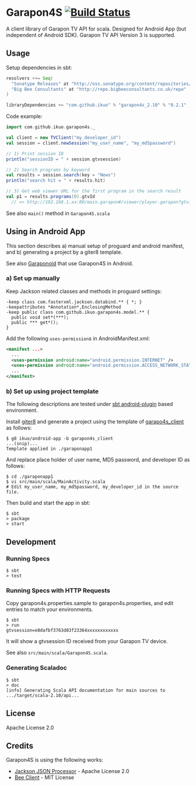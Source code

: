 # Garapon4S [![Build Status](https://travis-ci.org/ikuo/garapon4s.svg?branch=master)](https://travis-ci.org/ikuo/garapon4s)
A client library of Garapon TV API for scala.
Designed for Android App (but independent of Android SDK).
Garapon TV API Version 3 is supported.

## Usage

Setup dependencies in sbt:

```sbt
resolvers ++= Seq(
  "Sonatype Releases" at "http://oss.sonatype.org/content/repositories/releases",
  "Big Bee Consultants" at "http://repo.bigbeeconsultants.co.uk/repo"
)

libraryDependencies += "com.github.ikuo" % "garapon4s_2.10" % "0.2.1"
```

Code example:

```scala
import com.github.ikuo.garapon4s._

val client = new TVClient("my_developer_id")
val session = client.newSession("my_user_name", "my_md5password")

// 1) Print session ID
println("sessionID = " + session.gtvsession)

// 2) Search programs by keyword
val results = session.search(key = "News")
println("search hit = " + results.hit)

// 3) Get web viewer URL for the first program in the search result
val p1 = results.programs(0).gtvId
  // => http://192.168.1.xx:80/main.garapon#/viewer/player.garapon?gtvid=1SJP7FE61399078800
```

See also `main()` method in `Garapon4S.scala`

## Using in Android App

This section describes a) manual setup of proguard and android manifest,
and b) generating a project by a giter8 template.

See also [Garaponoid](https://github.com/ikuo/garaponoid) that use Garapon4S in Android.

### a) Set up manually
Keep Jackson related classes and methods in proguard settings:
```
-keep class com.fasterxml.jackson.databind.** { *; }
-keepattributes *Annotation*,EnclosingMethod
-keep public class com.github.ikuo.garapon4s.model.** {
  public void set*(***);
  public *** get*();
}
```

Add the following `uses-permission`s in AndroidManifest.xml:

```xml
<manifest ...>
  ...
  <uses-permission android:name="android.permission.INTERNET" />
  <uses-permission android:name="android.permission.ACCESS_NETWORK_STATE" />
  ...
</manifest>
```

### b) Set up using project template
The following descriptions are tested under [sbt android-plugin](https://github.com/jberkel/android-plugin) based environment.

Install [giter8](https://github.com/n8han/giter8) and generate a project using the template of
[garapo4s_client](https://github.com/ikuo/android-app.g8/tree/garapon4s_client)
as follows:
```
$ g8 ikuo/android-app -b garapon4s_client
...(snip)...
Template applied in ./garaponapp1
```

And replace place holder of user name, MD5 password, and developer ID as follows:
```
$ cd ./garaponapp1
$ vi src/main/scala/MainActivity.scala
# Edit my_user_name, my_md5password, my_developer_id in the source file.
```

Then build and start the app in sbt:
```
$ sbt
> package
> start
```

## Development
### Running Specs
```
$ sbt
> test
```

### Running Specs with HTTP Requests
Copy garapon4s.properties.sample to garapon4s.properties, and edit entries to match your environments.

```
$ sbt
> run
gtvsession=e8dafbf3763d83f23364xxxxxxxxxxxx
```

It will show a gtvsession ID received from your Garapon TV device.

See also `src/main/scala/Garapon4S.scala`.

### Generating Scaladoc
```
$ sbt
> doc
[info] Generating Scala API documentation for main sources to .../target/scala-2.10/api...
```

## License
Apache License 2.0

## Credits
Garapon4S is using the following works:
- [Jackson JSON Processor](http://wiki.fasterxml.com/JacksonHome) - Apache License 2.0
- [Bee Client](http://www.bigbeeconsultants.co.uk/bee-client) - MIT License
